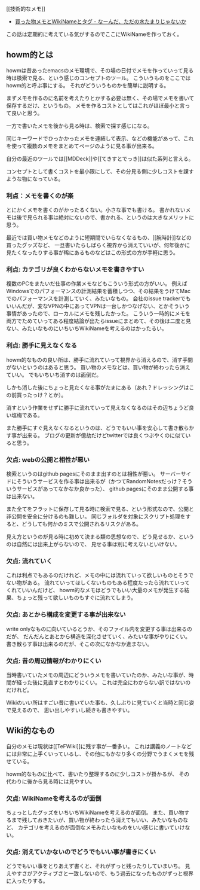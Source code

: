 [[技術的なメモ]]

- [買った物メモとWikiNameとタグ - なーんだ、ただの水たまりじゃないか](https://karino2.github.io/2024/02/06/wikiname_tag_goodsmemo.html)

この話は定期的に考えている気がするのでここにWikiNameを作っておく。

## howm的とは

howmは昔あったemacsのメモ環境で、その場の日付でメモを作っていって見る時は検索で見る、という感じのコンセプトのツール。
こういうものをここではhowm的と呼ぶ事にする。
それがどういうものかを簡単に説明する。

まずメモを作るのに名前を考えたりとかする必要は無く、その場でメモを書いて保存するだけ、というもの。
メモを作るコストとしてはこれがほぼ最小と言って良いと思う。

一方で書いたメモを後から見る時は、検索で探す感じになる。

同じキーワードでひっかかったメモを連結して表示、などの機能があって、これを使って複数のメモをまとめてページのように見る事が出来る。

自分の最近のツールでは[[MDDeck]]や[[てきすとでっき]]は似た系列と言える。

コンセプトとして書くコストを最小限にして、その分見る側に少しコストを課すような物になっている。

### 利点：メモを書くのが楽

とにかくメモを書くのがかったるくない。小さな事でも書ける。
書かれないメモは後で見られる事は絶対にないので、書かれる、というのは大きなメリットに思う。

最近では買い物メモなどのように短期間でいらなくなるもの、[[腕時計]]などの買ったグッズなど、
一旦書いたらしばらく視界から消えていいが、何年後かに見たくなったりする事が稀にあるものなどはこの形式の方が手軽に思う。

### 利点: カテゴリが良くわからないメモを書きやすい

複数のPCをまたいだ仕事の作業メモなどもこういう形式の方がいい。
例えばWindowsでのパフォーマンスの計測結果を蓄積しつつ、その結果をうけてMacでのパフォーマンスを計測していく、みたいなもの。
会社のissue trackerでもいいんだが、変なVPNの中にあってVPNは一台しかつなげない、とかそういう事情があったので、ローカルにメモを残したかった。
こういう一時的にメモを両方でためていってある程度結論が出たらissueにまとめて、その後は二度と見ない、みたいなものにいちいちWikiNameを考えるのはかったるい。

### 利点: 勝手に見えなくなる

howm的なものの良い所は、勝手に流れていって視界から消えるので、消す手間がないというのはあると思う。
買い物のメモなどは、買い物が終わったら消えていい。
でもいちいち消すのは面倒だ。

しかも消した後にちょっと見たくなる事がたまにある（あれ？ドレッシングはこの前買ったっけ？とか）。

消すという作業をせずに勝手に流れていって見えなくなるのはその辺ちょうど良い塩梅である。

また勝手にすぐ見えなくなるというのは、どうでもいい事を安心して書き散らかす事が出来る。
ブログの更新が億劫だけどtwitterでは良くつぶやくのに似ていると思う。

### 欠点: webの公開と相性が悪い

検索というのはgithub pagesにそのまま出すのとは相性が悪い。
サーバーサイドにそういうサービスを作る事は出来るが（かつてRandomNotesだっけ？そういうサービスがあってなかなか良かった）、
github pagesにそのまま公開する事は出来ない。

また全てをフラットに保存して見る時に検索で見る、という形式なので、公開と非公開を安全に分けるのも難しい。
同じフォルダを対象にスクリプト処理をすると、どうしても何かのミスで公開されるリスクがある。

見え方というのが見る時に初めて決まる類の思想なので、どう見せるか、というのは自然には出来上がらないので、
見せる事は別に考えないといけない。

### 欠点: 流れていく

これは利点でもあるのだけれど、メモの中には流れていって欲しいものとそうでない物がある。
流れていってほしくないものもある程度たったら流れていってくれていいんだけど、
howm的なメモはどうでもいい大量のメモが発生する結果、ちょっと残って欲しいものもすぐに流れてしまう。

### 欠点: あとから構成を変更する事が出来ない

write onlyなものに向いているとうか、そのファイル内を変更する事は出来るのだが、
だんだんとあとから構造を深化させていく、みたいな事がやりにくい。
書き散らす事は出来るのだが、そこの次になかなか進まない。

### 欠点: 昔の周辺情報がわかりにくい

当時書いていたメモの周辺にどういうメモを書いていたのか、みたいな事が、時間が経った後に見直すとわかりにくい。
これは完全にわからない訳ではないのだけれど。

Wikiのいい所はすごい昔に書いていた事も、久しぶりに見ていくと当時と同じ姿で見えるので、
思い出しやすいし続きも書きやすい。

## Wiki的なもの

自分のメモは現状は[[TeFWiki]]に残す事が一番多い。
これは講義のノートなどには非常に上手くいっているし、その他にもかなり多くの分野でうまくメモを残せている。

howm的なものに比べて、書いたり整理するのに少しコストが掛かるが、
その代わりに後から見る時には見やすい。

### 欠点: WikiNameを考えるのが面倒

ちょっとしたグッズをいちいちWikiNameを考えるのが面倒。
また、買い物するまで残しておきたいが、買い物が終わったら消えてもいい、みたいなものなど、
カテゴリを考えるのが面倒なメモみたいなものをいい感じに書いていけない。

### 欠点: 消えていかないのでどうでもいい事が書きにくい

どうでもいい事をとりあえず書くと、それがずっと残ったりしていまいち。
見えやすさがアクティブさと一致しないので、もう過去になったものがずっと視界に入ったりする。

